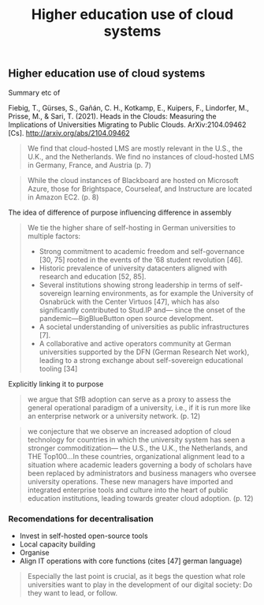 ﻿---
backlinks:
- title: Affordances of digital technology
  url: /sense/Affordances/affordances-of-digital-technology.html
title: '# Higher education use of cloud systems'
---
## Higher education use of cloud systems

Summary etc of

Fiebig, T., Gürses, S., Gañán, C. H., Kotkamp, E., Kuipers, F., Lindorfer, M., Prisse, M., & Sari, T. (2021). Heads in the Clouds: Measuring the Implications of Universities Migrating to Public Clouds. ArXiv:2104.09462 [Cs]. http://arxiv.org/abs/2104.09462

> We find that cloud-hosted LMS are mostly relevant in the U.S., the U.K., and the Netherlands. We find no instances of cloud-hosted LMS in Germany, France, and Austria (p. 7)

> While the cloud instances of Blackboard are hosted on Microsoft Azure, those for Brightspace, Courseleaf, and Instructure are located in Amazon EC2. (p. 8)

The idea of difference of purpose influencing difference in assembly

> We tie the higher share of self-hosting in German universities to multiple factors: 
> - Strong commitment to academic freedom and self-governance [30, 75] rooted in the events of the ’68 student revolution [46].
> - Historic prevalence of university datacenters aligned with research and education [52, 85].
> - Several institutions showing strong leadership in terms of self-sovereign learning environments, as for example the University of Osnabrück with the Center Virtuos [47], which has also significantly contributed to Stud.IP and— since the onset of the pandemic—BigBlueButton open source development.
> - A societal understanding of universities as public infrastructures [7].
> - A collaborative and active operators community at German universities supported by the DFN (German Research Net work), leading to a strong exchange about self-sovereign educational tooling [34]

Explicitly linking it to purpose
> we argue that SfB adoption can serve as a proxy to assess the general operational paradigm of a university, i.e., if it is run more like an enterprise network or a university network. (p. 12)

> we conjecture that we observe an increased adoption of cloud technology for countries in which the university system has seen a stronger commoditization— the U.S., the U.K., the Netherlands, and THE Top100...In these countries, organizational alignment lead to a situation where academic leaders governing a body of scholars have been replaced by administrators and business managers who oversee university operations. These new managers have imported and integrated enterprise tools and culture into the heart of public education institutions, leading towards greater cloud adoption. (p. 12)

### Recomendations for decentralisation

- Invest in self-hosted open-source tools
- Local capacity building
- Organise
- Align IT operations with core functions (cites [47] german language)

> Especially the last point is crucial, as it begs the question what role universities want to play in the development of our digital society: Do they want to lead, or follow.